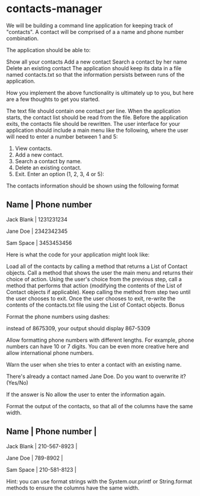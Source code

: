 # contacts-manager
We will be building a command line application for keeping track of "contacts". A contact will be comprised of a a name and phone number combination.

The application should be able to:

Show all your contacts
Add a new contact
Search a contact by her name
Delete an existing contact
The application should keep its data in a file named contacts.txt so that the information persists between runs of the application.

How you implement the above functionality is ultimately up to you, but here are a few thoughts to get you started.

The text file should contain one contact per line.
When the application starts, the contact list should be read from the file.
Before the application exits, the contacts file should be rewritten.
The user interface for your application should include a main menu like the following, where the user will need to enter a number between 1 and 5:

1. View contacts.
2. Add a new contact.
3. Search a contact by name.
4. Delete an existing contact.
5. Exit.
Enter an option (1, 2, 3, 4 or 5):

The contacts information should be shown using the following format

Name | Phone number
---------------
Jack Blank | 1231231234

Jane Doe | 2342342345

Sam Space | 3453453456

Here is what the code for your application might look like:

Load all of the contacts by calling a method that returns a List of Contact objects.
Call a method that shows the user the main menu and returns their choice of action.
Using the user's choice from the previous step, call a method that performs that action (modifying the contents of the List of Contact objects if applicable).
Keep calling the method from step two until the user chooses to exit.
Once the user chooses to exit, re-write the contents of the contacts.txt file using the List of Contact objects.
Bonus

Format the phone numbers using dashes:

instead of 8675309, your output should display 867-5309

Allow formatting phone numbers with different lengths. For example, phone numbers can have 10 or 7 digits. You can be even more creative here and allow international phone numbers.

Warn the user when she tries to enter a contact with an existing name.


There's already a contact named Jane Doe. Do you want to overwrite it? (Yes/No)

If the answer is No allow the user to enter the information again.

Format the output of the contacts, so that all of the columns have the same width.

Name       | Phone number |
---------------------------
Jack Blank | 210-567-8923 |

Jane Doe   | 789-8902     |

Sam Space  | 210-581-8123 |

Hint: you can use format strings with the System.our.printf or String.format methods to ensure the columns have the same width.
